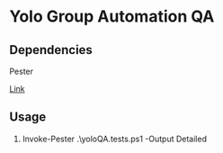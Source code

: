 # Yolo Group Automation QA

## Dependencies
Pester

[Link](https://github.com/pester/Pester)

## Usage
1. Invoke-Pester .\yoloQA.tests.ps1 -Output Detailed

